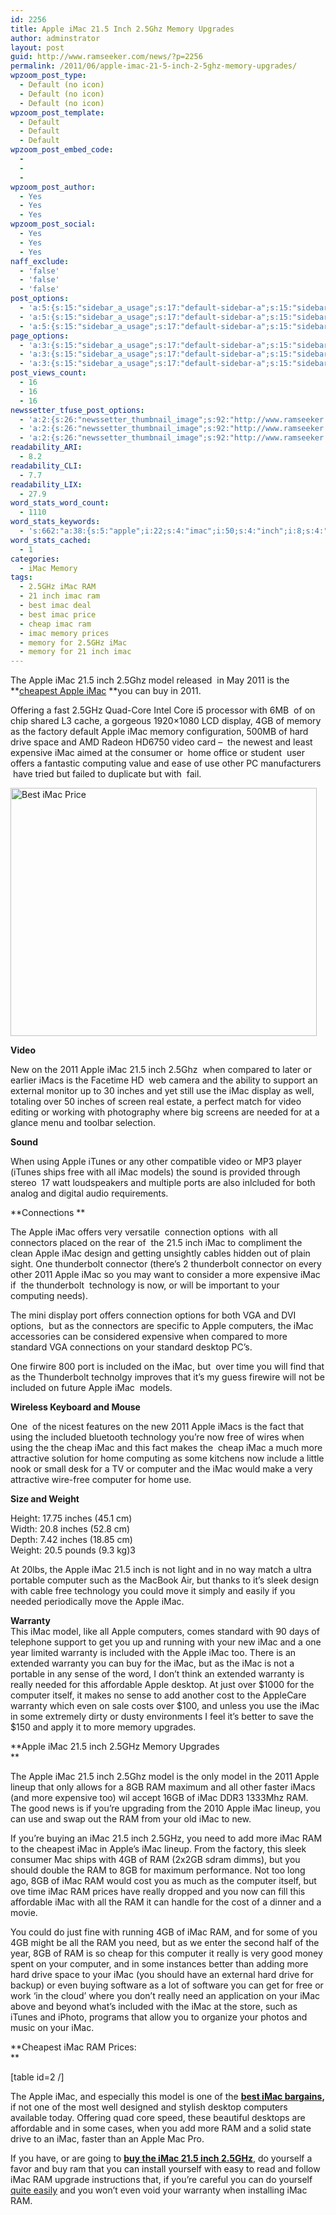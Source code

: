 ```yaml
---
id: 2256
title: Apple iMac 21.5 Inch 2.5Ghz Memory Upgrades
author: adminstrator
layout: post
guid: http://www.ramseeker.com/news/?p=2256
permalink: /2011/06/apple-imac-21-5-inch-2-5ghz-memory-upgrades/
wpzoom_post_type:
  - Default (no icon)
  - Default (no icon)
  - Default (no icon)
wpzoom_post_template:
  - Default
  - Default
  - Default
wpzoom_post_embed_code:
  - 
  - 
  - 
wpzoom_post_author:
  - Yes
  - Yes
  - Yes
wpzoom_post_social:
  - Yes
  - Yes
  - Yes
naff_exclude:
  - 'false'
  - 'false'
  - 'false'
post_options:
  - 'a:5:{s:15:"sidebar_a_usage";s:17:"default-sidebar-a";s:15:"sidebar_b_usage";s:17:"default-sidebar-b";s:9:"hwa_usage";s:17:"default-headerbar";s:8:"ad_above";s:0:"";s:8:"ad_below";s:0:"";}'
  - 'a:5:{s:15:"sidebar_a_usage";s:17:"default-sidebar-a";s:15:"sidebar_b_usage";s:17:"default-sidebar-b";s:9:"hwa_usage";s:17:"default-headerbar";s:8:"ad_above";s:0:"";s:8:"ad_below";s:0:"";}'
  - 'a:5:{s:15:"sidebar_a_usage";s:17:"default-sidebar-a";s:15:"sidebar_b_usage";s:17:"default-sidebar-b";s:9:"hwa_usage";s:17:"default-headerbar";s:8:"ad_above";s:0:"";s:8:"ad_below";s:0:"";}'
page_options:
  - 'a:3:{s:15:"sidebar_a_usage";s:17:"default-sidebar-a";s:15:"sidebar_b_usage";s:17:"default-sidebar-b";s:9:"hwa_usage";s:17:"default-headerbar";}'
  - 'a:3:{s:15:"sidebar_a_usage";s:17:"default-sidebar-a";s:15:"sidebar_b_usage";s:17:"default-sidebar-b";s:9:"hwa_usage";s:17:"default-headerbar";}'
  - 'a:3:{s:15:"sidebar_a_usage";s:17:"default-sidebar-a";s:15:"sidebar_b_usage";s:17:"default-sidebar-b";s:9:"hwa_usage";s:17:"default-headerbar";}'
post_views_count:
  - 16
  - 16
  - 16
newssetter_tfuse_post_options:
  - 'a:2:{s:26:"newssetter_thumbnail_image";s:92:"http://www.ramseeker.com/wp-content/uploads/2011/06/Screen-shot-2011-06-20-at-4.51.17-PM.png";s:24:"newssetter_disable_image";s:4:"true";}'
  - 'a:2:{s:26:"newssetter_thumbnail_image";s:92:"http://www.ramseeker.com/wp-content/uploads/2011/06/Screen-shot-2011-06-20-at-4.51.17-PM.png";s:24:"newssetter_disable_image";s:4:"true";}'
  - 'a:2:{s:26:"newssetter_thumbnail_image";s:92:"http://www.ramseeker.com/wp-content/uploads/2011/06/Screen-shot-2011-06-20-at-4.51.17-PM.png";s:24:"newssetter_disable_image";s:4:"true";}'
readability_ARI:
  - 8.2
readability_CLI:
  - 7.7
readability_LIX:
  - 27.9
word_stats_word_count:
  - 1110
word_stats_keywords:
  - 's:662:"a:38:{s:5:"apple";i:22;s:4:"imac";i:50;s:4:"inch";i:8;s:4:"5ghz";i:7;s:5:"model";i:5;i:2011;i:6;s:8:"cheapest";i:3;s:4:"core";i:3;s:7:"display";i:3;s:6:"memory";i:4;s:4:"hard";i:3;s:5:"drive";i:4;s:5:"video";i:4;s:9:"expensive";i:4;s:4:"home";i:3;s:6:"offers";i:3;s:9:"computing";i:3;s:5:"imacs";i:3;s:6:"inches";i:5;s:6:"needed";i:3;s:5:"using";i:3;s:6:"itunes";i:3;s:4:"free";i:5;s:7:"options";i:3;s:11:"thunderbolt";i:4;s:10:"technology";i:3;s:9:"computers";i:3;s:8:"standard";i:3;s:7:"desktop";i:3;s:8:"included";i:5;s:5:"cheap";i:3;s:8:"computer";i:7;s:8:"warranty";i:6;s:6:"really";i:4;s:10:"affordable";i:3;s:4:"cost";i:3;s:6:"lineup";i:3;s:4:"need";i:3;}";'
word_stats_cached:
  - 1
categories:
  - iMac Memory
tags:
  - 2.5GHz iMac RAM
  - 21 inch imac ram
  - best imac deal
  - best imac price
  - cheap imac ram
  - imac memory prices
  - memory for 2.5GHz iMac
  - memory for 21 inch imac
---
```

<div style="float: right; margin-right: 5px;">
</div>

<div style="float: right; margin-right: 5px;">
</div>

<div style="float: right; margin-right: 5px;">
</div>

The Apple iMac 21.5 inch 2.5Ghz model released  in May 2011 is the **[cheapest Apple iMac][1] **you can buy in 2011.

Offering a fast 2.5GHz Quad-Core Intel Core i5 processor with 6MB  of on chip shared L3 cache, a gorgeous 1920&#215;1080 LCD display, 4GB of memory as the factory default Apple iMac memory configuration, 500MB of hard drive space and AMD Radeon HD6750 video card &#8211;  the newest and least expensive iMac aimed at the consumer or  home office or student  user offers a fantastic computing value and ease of use other PC manufacturers  have tried but failed to duplicate but with  fail.

<img class="size-full wp-image-2265 alignnone" title="Apple iMac Deal" src="http://www.ramseeker.com/wp-content/uploads/2011/06/Screen-shot-2011-06-20-at-4.51.17-PM.png" alt="Best iMac Price" width="490" height="397" />

**Video**

New on the 2011 Apple iMac 21.5 inch 2.5Ghz  when compared to later or earlier iMacs is the Facetime HD  web camera and the ability to support an external monitor up to 30 inches and yet still use the iMac display as well, totaling over 50 inches of screen real estate, a perfect match for video editing or working with photography where big screens are needed for at a glance menu and toolbar selection.

**Sound**

When using Apple iTunes or any other compatible video or MP3 player (iTunes ships free with all iMac models) the sound is provided through stereo  17 watt loudspeakers and multiple ports are also inlcluded for both analog and digital audio requirements.

**Connections **

The Apple iMac offers very versatile  connection options  with all connectors placed on the rear of  the 21.5 inch iMac to compliment the clean Apple iMac design and getting unsightly cables hidden out of plain sight. One thunderbolt connector (there&#8217;s 2 thunderbolt connector on every other 2011 Apple iMac so you may want to consider a more expensive iMac if  the thunderbolt  technology is now, or will be important to your computing needs).

The mini display port offers connection options for both VGA and DVI options,  but as the connectors are specific to Apple computers, the iMac accessories can be considered expensive when compared to more standard VGA connections on your standard desktop PC&#8217;s.

One firwire 800 port is included on the iMac, but  over time you will find that as the Thunderbolt technolgy improves that it&#8217;s my guess firewire will not be included on future Apple iMac  models.

**Wireless Keyboard and Mouse**

One  of the nicest features on the new 2011 Apple iMacs is the fact that using the included bluetooth technology you&#8217;re now free of wires when using the the cheap iMac and this fact makes the  cheap iMac a much more attractive solution for home computing as some kitchens now include a little nook or small desk for a TV or computer and the iMac would make a very attractive wire-free computer for home use.

**Size and Weight**

Height: 17.75 inches (45.1 cm)  
Width: 20.8 inches (52.8 cm)  
Depth: 7.42 inches (18.85 cm)  
Weight: 20.5 pounds (9.3 kg)3

At 20lbs, the Apple iMac 21.5 inch is not light and in no way match a ultra portable computer such as the MacBook Air, but thanks to it&#8217;s sleek design with cable free technology you could move it simply and easily if you needed periodically move the Apple iMac.

**Warranty**  
This iMac model, like all Apple computers, comes standard with 90 days of telephone support to get you up and running with your new iMac and a one year limited warranty is included with the Apple iMac too. There is an extended warranty you can buy for the iMac, but as the iMac is not a portable in any sense of the word, I don&#8217;t think an extended warranty is really needed for this affordable Apple desktop. At just over $1000 for the computer itself, it makes no sense to add another cost to the AppleCare warranty which even on sale costs over $100, and unless you use the iMac in some extremely dirty or dusty environments I feel it&#8217;s better to save the $150 and apply it to more memory upgrades.

**Apple iMac 21.5 inch 2.5GHz Memory Upgrades  
**

The Apple iMac 21.5 inch 2.5Ghz model is the only model in the 2011 Apple lineup that only allows for a 8GB RAM maximum and all other faster iMacs (and more expensive too) wil accept 16GB of iMac DDR3 1333Mhz RAM. The good news is if you&#8217;re upgrading from the 2010 Apple iMac lineup, you can use and swap out the RAM from your old iMac to new.

If you&#8217;re buying an iMac 21.5 inch 2.5GHz, you need to add more iMac RAM to the cheapest iMac in Apple&#8217;s iMac lineup. From the factory, this sleek consumer Mac ships with 4GB of RAM (2x2GB sdram dimms), but you should double the RAM to 8GB for maximum performance. Not too long ago, 8GB of iMac RAM would cost you as much as the computer itself, but ove time iMac RAM prices have really dropped and you now can fill this affordable iMac with all the RAM it can handle for the cost of a dinner and a movie.

You could do just fine with running 4GB of iMac RAM, and for some of you 4GB might be all the RAM you need, but as we enter the second half of the year, 8GB of RAM is so cheap for this computer it really is very good money spent on your computer, and in some instances better than adding more hard drive space to your iMac (you should have an external hard drive for backup) or even buying software as a lot of software you can get for free or work &#8216;in the cloud&#8217; where you don&#8217;t really need an application on your iMac above and beyond what&#8217;s included with the iMac at the store, such as iTunes and iPhoto, programs that allow you to organize your photos and music on your iMac.

**Cheapest iMac RAM Prices:  
**

[table id=2 /]

The Apple iMac, and especially this model is one of the **[best iMac bargains][1],** if not one of the most well designed and stylish desktop computers available today. Offering quad core speed, these beautiful desktops are affordable and in some cases, when you add more RAM and a solid state drive to an iMac, faster than an Apple Mac Pro.

If you have, or are going to **[buy the iMac 21.5 inch 2.5GHz][1]**, do yourself a favor and buy ram that you can install yourself with easy to read and follow iMac RAM upgrade instructions that, if you&#8217;re careful you can do yourself [quite easily][2] and you won&#8217;t even void your warranty when installing iMac RAM.

 [1]: http://www.amazon.com/gp/product/B004YKXGIK/ref=as_li_ss_tl?ie=UTF8&tag=ramseeker-20&linkCode=as2&camp=217145&creative=399373&creativeASIN=B004YKXGIK
 [2]: http://manuals.info.apple.com/en_US/imac_mid2011_ug.pdf